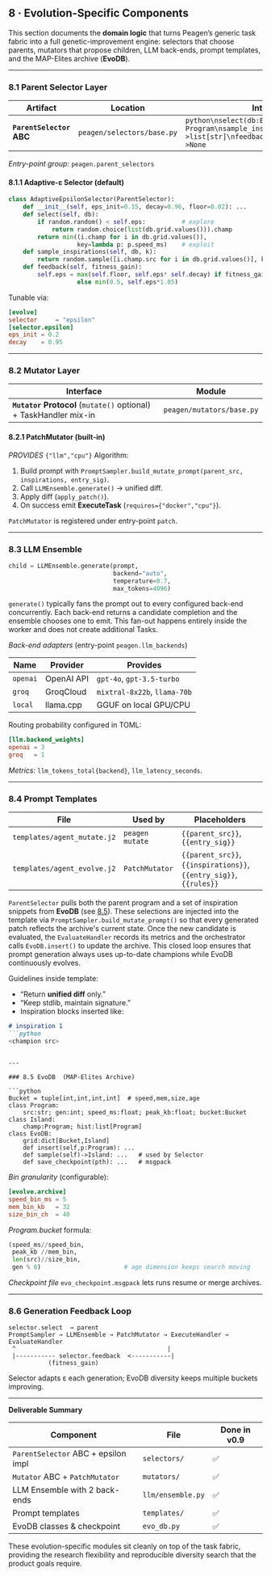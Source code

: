 ## 8 · Evolution-Specific Components

This section documents the **domain logic** that turns Peagen’s generic task
fabric into a full genetic-improvement engine: selectors that choose parents,
mutators that propose children, LLM back-ends, prompt templates, and the
MAP-Elites archive (**EvoDB**).

---

### 8.1 Parent Selector Layer

| Artifact                 | Location                   | Interface                                                                                                           |
| ------------------------ | -------------------------- | ------------------------------------------------------------------------------------------------------------------- |
| **`ParentSelector` ABC** | `peagen/selectors/base.py` | `python\nselect(db:EvoDB) -> Program\nsample_inspirations(db,k:int)->list[str]\nfeedback(fitness_gain:float)->None` |

*Entry-point group:* `peagen.parent_selectors`

#### 8.1.1 Adaptive-ε Selector (default)

```python
class AdaptiveEpsilonSelector(ParentSelector):
    def __init__(self, eps_init=0.15, decay=0.96, floor=0.02): ...
    def select(self, db):
        if random.random() < self.eps:          # explore
            return random.choice(list(db.grid.values())).champ
        return min((i.champ for i in db.grid.values()),
                   key=lambda p: p.speed_ms)    # exploit
    def sample_inspirations(self, db, k):
        return random.sample([i.champ.src for i in db.grid.values()], k)
    def feedback(self, fitness_gain):
        self.eps = max(self.floor, self.eps* self.decay) if fitness_gain>0 \
                   else min(0.5, self.eps*1.05)
```

Tunable via:

```toml
[evolve]
selector     = "epsilon"
[selector.epsilon]
eps_init = 0.2
decay    = 0.95
```

---

### 8.2 Mutator Layer

| Interface                                                         | Module                    |
| ----------------------------------------------------------------- | ------------------------- |
| **`Mutator` Protocol** (`mutate()` optional) + TaskHandler mix-in | `peagen/mutators/base.py` |

#### 8.2.1 PatchMutator (built-in)

*PROVIDES* `{"llm","cpu"}`
Algorithm:

1. Build prompt with `PromptSampler.build_mutate_prompt(parent_src, inspirations, entry_sig)`.
2. Call `LLMEnsemble.generate()` → unified diff.
3. Apply diff (`apply_patch()`).
4. On success emit **ExecuteTask** (`requires={"docker","cpu"}`).

`PatchMutator` is registered under entry-point `patch`.

---

### 8.3 LLM Ensemble

```python
child = LLMEnsemble.generate(prompt,
                             backend="auto",
                             temperature=0.7,
                             max_tokens=4096)
```

`generate()` typically fans the prompt out to every configured back-end concurrently. Each back-end returns a candidate completion and the ensemble chooses one to emit. This fan-out happens entirely inside the worker and does not create additional Tasks.

*Back-end adapters* (entry-point `peagen.llm_backends`)

| Name     | Provider   | Provides                     |
| -------- | ---------- | ---------------------------- |
| `openai` | OpenAI API | `gpt-4o`, `gpt-3.5-turbo`    |
| `groq`   | GroqCloud  | `mixtral-8x22b`, `llama-70b` |
| `local`  | llama.cpp  | GGUF on local GPU/CPU        |

Routing probability configured in TOML:

```toml
[llm.backend_weights]
openai = 3
groq   = 1
```

*Metrics:* `llm_tokens_total{backend}`, `llm_latency_seconds`.

---

### 8.4 Prompt Templates

| File                        | Used by         | Placeholders                                                       |
| --------------------------- | --------------- | ------------------------------------------------------------------ |
| `templates/agent_mutate.j2` | `peagen mutate` | `{{parent_src}}`, `{{entry_sig}}`                                  |
| `templates/agent_evolve.j2` | `PatchMutator`  | `{{parent_src}}`, `{{inspirations}}`, `{{entry_sig}}`, `{{rules}}` |

`ParentSelector` pulls both the parent program and a set of inspiration
snippets from **EvoDB** (see [8.5](#85-evodb-map-elites-archive)). These
selections are injected into the template via
`PromptSampler.build_mutate_prompt()` so that every generated patch reflects
the archive's current state. Once the new candidate is evaluated, the
`EvaluateHandler` records its metrics and the orchestrator calls
`EvoDB.insert()` to update the archive. This closed loop ensures that prompt
generation always uses up-to-date champions while EvoDB continuously evolves.

Guidelines inside template:

* “Return **unified diff** only.”
* “Keep stdlib, maintain signature.”
* Inspiration blocks inserted like:

````markdown
# inspiration 1
```python
<champion src>
````

````

---

### 8.5 EvoDB  (MAP-Elites Archive)

```python
Bucket = tuple[int,int,int,int]  # speed,mem,size,age
class Program:
    src:str; gen:int; speed_ms:float; peak_kb:float; bucket:Bucket
class Island:
    champ:Program; hist:list[Program]
class EvoDB:
    grid:dict[Bucket,Island]
    def insert(self,p:Program): ...
    def sample(self)->Island: ...   # used by Selector
    def save_checkpoint(pth): ...   # msgpack
````

*Bin granularity* (configurable):

```toml
[evolve.archive]
speed_bin_ms = 5
mem_bin_kb   = 32
size_bin_ch  = 40
```

*Program.bucket* formula:

```python
(speed_ms//speed_bin,
 peak_kb //mem_bin,
 len(src)//size_bin,
 gen % 6)                       # age dimension keeps search moving
```

*Checkpoint file* `evo_checkpoint.msgpack` lets runs resume or merge archives.

---

### 8.6 Generation Feedback Loop

```
selector.select  → parent
PromptSampler → LLMEnsemble → PatchMutator → ExecuteHandler → EvaluateHandler
 ^                                          |
 |----------- selector.feedback  <-----------|
           (fitness_gain)
```

Selector adapts ε each generation; EvoDB diversity keeps multiple buckets improving.

---

**Deliverable Summary**

| Component                           | File              | Done in v0.9 |
| ----------------------------------- | ----------------- | ------------ |
| `ParentSelector` ABC + epsilon impl | `selectors/`      | ✅            |
| `Mutator` ABC + `PatchMutator`      | `mutators/`       | ✅            |
| LLM Ensemble with 2 back-ends       | `llm/ensemble.py` | ✅            |
| Prompt templates                    | `templates/`      | ✅            |
| EvoDB classes & checkpoint          | `evo_db.py`       | ✅            |

These evolution-specific modules sit cleanly on top of the task fabric,
providing the research flexibility and reproducible diversity search that the
product goals require.

